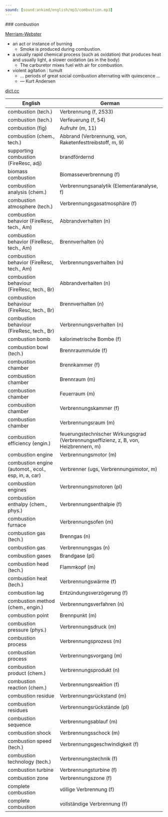 ```yaml
---
sound: [sound:ankimd/english/mp3/combustion.mp3]
---
```


\### combustion

[Merriam-Webster](https://www.merriam-webster.com/dictionary/combustion)

- an act or instance of burning
    - Smoke is produced during combustion.
- a usually rapid chemical process (such as oxidation) that produces heat and usually light, a slower oxidation (as in the body)
    - The carburetor mixes fuel with air for combustion.
- violent agitation : tumult
    - … periods of great social combustion alternating with quiescence …
    - — Kurt Andersen

[dict.cc](https://www.dict.cc/combustion)

| English        | German       |
| -------------- | ------------ |
| combustion (tech.) | Verbrennung (f, 2533) |
| combustion (tech.) | Verfeuerung (f, 54) |
| combustion (fig) | Aufruhr (m, 11) |
| combustion (chem., tech.) | Abbrand (Verbrennung, von, Raketenfesttreibstoff, m, 9) |
| supporting combustion (FireResc, adj) | brandfördernd |
| biomass combustion | Biomasseverbrennung (f) |
| combustion analysis (chem.) | Verbrennungsanalytik (Elementaranalyse, f) |
| combustion atmosphere (tech.) | Verbrennungsgasatmosphäre (f) |
| combustion behavior (FireResc, tech., Am) | Abbrandverhalten (n) |
| combustion behavior (FireResc, tech., Am) | Brennverhalten (n) |
| combustion behavior (FireResc, tech., Am) | Verbrennungsverhalten (n) |
| combustion behaviour (FireResc, tech., Br) | Abbrandverhalten (n) |
| combustion behaviour (FireResc, tech., Br) | Brennverhalten (n) |
| combustion behaviour (FireResc, tech., Br) | Verbrennungsverhalten (n) |
| combustion bomb | kalorimetrische Bombe (f) |
| combustion bowl (tech.) | Brennraummulde (f) |
| combustion chamber | Brennkammer (f) |
| combustion chamber | Brennraum (m) |
| combustion chamber | Feuerraum (m) |
| combustion chamber | Verbrennungskammer (f) |
| combustion chamber | Verbrennungsraum (m) |
| combustion efficiency (engin.) | feuerungstechnischer Wirkungsgrad (Verbrennungseffizienz, z, B, von, Heizbrennern, m) |
| combustion engine | Verbrennungsmotor (m) |
| combustion engine (automot., ecol., esp, in, a, car) | Verbrenner (ugs, Verbrennungsmotor, m) |
| combustion engines | Verbrennungsmotoren (pl) |
| combustion enthalpy (chem., phys.) | Verbrennungsenthalpie (f) |
| combustion furnace | Verbrennungsofen (m) |
| combustion gas (tech.) | Brenngas (n) |
| combustion gas | Verbrennungsgas (n) |
| combustion gases | Brandgase (pl) |
| combustion head (tech.) | Flammkopf (m) |
| combustion heat (tech.) | Verbrennungswärme (f) |
| combustion lag | Entzündungsverzögerung (f) |
| combustion method (chem., engin.) | Verbrennungsverfahren (n) |
| combustion point | Brennpunkt (m) |
| combustion pressure (phys.) | Verbrennungsdruck (m) |
| combustion process | Verbrennungsprozess (m) |
| combustion process | Verbrennungsvorgang (m) |
| combustion product (chem.) | Verbrennungsprodukt (n) |
| combustion reaction (chem.) | Verbrennungsreaktion (f) |
| combustion residue | Verbrennungsrückstand (m) |
| combustion residues | Verbrennungsrückstände (pl) |
| combustion sequence | Verbrennungsablauf (m) |
| combustion shock | Verbrennungsschock (m) |
| combustion speed (tech.) | Verbrennungsgeschwindigkeit (f) |
| combustion technology (tech.) | Verbrennungstechnik (f) |
| combustion turbine | Verbrennungsturbine (f) |
| combustion zone | Verbrennungszone (f) |
| complete combustion | völlige Verbrennung (f) |
| complete combustion | vollständige Verbrennung (f) |
